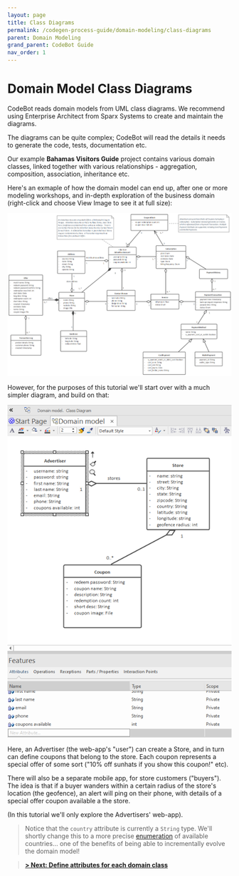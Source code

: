 ```yaml
---
layout: page
title: Class Diagrams
permalink: /codegen-process-guide/domain-modeling/class-diagrams
parent: Domain Modeling
grand_parent: CodeBot Guide
nav_order: 1
---
```


# Domain Model Class Diagrams

CodeBot reads domain models from UML class diagrams. We recommend using Enterprise Architect from Sparx Systems to create and maintain the diagrams.

The diagrams can be quite complex; CodeBot will read the details it needs to generate the code, tests, documentation etc.

Our example **Bahamas Visitors Guide** project contains various domain classes, linked together with various relationships - aggregation, composition, association, inheritance etc. 

Here's an exmaple of how the domain model can end up, after one or more modeling workshops, and in-depth exploration of the business domain (right-click and choose View Image to see it at full size):

![LBA domain model diagram](../../images/lba/domain-model.png "LBA domain model diagram")

However, for the purposes of this tutorial we'll start over with a much simpler diagram, and build on that:

![LBA domain model starter](../../images/lba/domain-model-starter.png "LBA domain model starter")

Here, an Advertiser (the web-app's "user") can create a Store, and in turn can define coupons that belong to the store. Each coupon represents a special offer of some sort ("10% off sunhats if you show this coupon!" etc).

There will also be a separate mobile app, for store customers ("buyers"). The idea is that if a buyer wanders within a certain radius of the store's location (the geofence), an alert will ping on their phone, with details of a special offer coupon available a the store.

(In this tutorial we'll only explore the Advertisers' web-app).

> Notice that the `country` attribute is currently a `String` type. We'll shortly change this to a more precise [enumeration](enumerations) of available countries... one of the benefits of being able to incrementally evolve the domain model!

> **[> Next: Define attributes for each domain class](attributes)**
